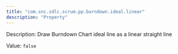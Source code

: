 ```yaml
---
title: "com.snc.sdlc.scrum.pp.burndown.ideal.linear"
description: "Property"
---
```


Description: Draw Burndown Chart ideal line as a linear straight line

Value: `false`